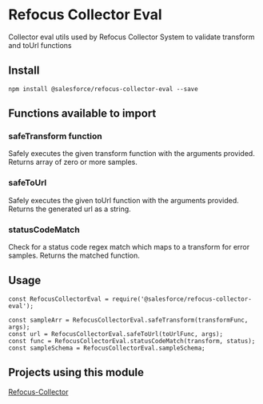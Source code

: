 # Refocus Collector Eval

Collector eval utils used by Refocus Collector System to validate transform and toUrl functions

## Install

`npm install @salesforce/refocus-collector-eval --save`

## Functions available to import
### safeTransform function
Safely executes the given transform function with the arguments provided. Returns array of zero or more samples.

### safeToUrl
Safely executes the given toUrl function with the arguments provided. Returns the generated url as a string.

### statusCodeMatch
Check for a status code regex match which maps to a transform for error samples.
Returns the matched function.

## Usage
  ```
  const RefocusCollectorEval = require('@salesforce/refocus-collector-eval');

  const sampleArr = RefocusCollectorEval.safeTransform(transformFunc, args);
  const url = RefocusCollectorEval.safeToUrl(toUrlFunc, args);
  const func = RefocusCollectorEval.statusCodeMatch(transform, status);
  const sampleSchema = RefocusCollectorEval.sampleSchema;
  ```

## Projects using this module
[Refocus-Collector](https://github.com/salesforce/refocus-collector)
